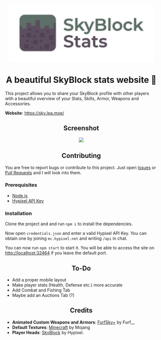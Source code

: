 <p align="center"><img width="480px" height="192px" src="public/resources/img/logo.png"></p>
<h1 align="center">A beautiful SkyBlock stats website 🌹</h1>

This project allows you to share your SkyBlock profile with other players with a beautiful overview of your Stats, Skills, Armor, Weapons and Accessories.

**Website**: https://sky.lea.moe/

<h2 align="center">Screenshot</h1>

<p align="center"><img src="https://i.imgur.com/rJGxnRo.png"></p>

<h2 align="center">Contributing</h1>

You are free to report bugs or contribute to this project. Just open <a href="../../issues">Issues</a> or <a href="../../pulls">Pull Requests</a> and I will look into them.

<h3>Prerequisites</h3>

- <a href="https://nodejs.org/">Node.js</a>
- <a href="https://api.hypixel.net/">Hypixel API Key</a>

<h3>Installation</h3>

Clone the project and and run `npm i` to install the dependencies. 

Now open `credentials.json` and enter a valid Hypixel API Key. You can obtain one by joining `mc.hypixel.net` and writing `/api` in chat.

You can now run `npm start` to start it. You will be able to access the site on <a href="http://localhost:32464">http://localhost:32464</a> if you leave the default port.

<h2 align="center">To-Do</h2>

- Add a proper mobile layout
- Make player stats (Health, Defense etc.) more accurate
- Add Combat and Fishing Tab
- Maybe add an Auctions Tab (?)

<h2 align="center">Credits</h2>

- **Animated Custom Weapons and Armors**: <a href="https://hypixel.net/threads/2138599/">FurfSky+</a> by Furf__
- **Default Textures**: <a href="https://www.minecraft.net/">Minecraft</a> by Mojang
- **Player Heads**: <a href="https://hypixel.net/forums/skyblock.157/">SkyBlock</a> by Hypixel.
